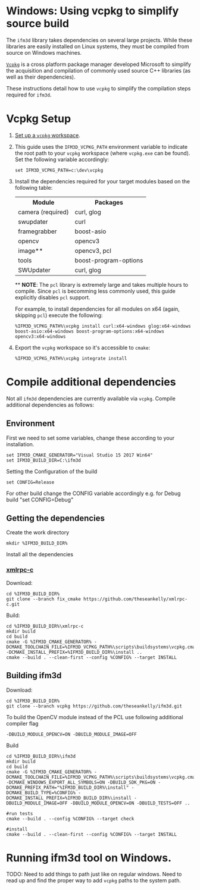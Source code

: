 # Windows: Using vcpkg to simplify source build

The `ifm3d` library takes dependencies on several large projects. While these
libraries are easily installed on Linux systems, they must be compiled from
source on Windows machines.

[`Vcpkg`](https://github.com/microsoft/vcpkg) is a cross platform package
manager developed Microsoft to simplify the acquisition and compilation of
commonly used source C++ libraries (as well as their dependencies).

These instructions detail how to use `vcpkg` to simplify the compilation steps
required for `ifm3d`.

# Vcpkg Setup

1. [Set up a `vcpkg` workspace](https://github.com/microsoft/vcpkg/blob/master/README.md).
2. This guide uses the `IFM3D_VCPKG_PATH` environment variable to indicate the
root path to your `vcpkg` workspace (where `vcpkg.exe` can be found). Set the
following variable accordingly:
    ```
    set IFM3D_VCPKG_PATH=c:\dev\vcpkg
    ```
2. Install the dependencies required for your target modules based on the
following table:

    <table>
      <tr>
        <th>Module</th>
        <th>Packages</th>
      </tr>
      <tr>
        <td>camera (required)</td>
        <td>curl, glog</td>
      </tr>
      <tr>
        <td>swupdater</td>
        <td>curl</td>
      </tr>
      <tr>
        <td>framegrabber</td>
        <td>boost-asio</td>
      </tr>
      <tr>
        <td>opencv</td>
        <td>opencv3</td>
      </tr>
      <tr>
        <td>image**</td>
        <td>opencv3, pcl</td>
      </tr>
      <tr>
        <td>tools</td>
        <td>boost-program-options</td>
      </tr>
      <tr>
        <td>SWUpdater</td>
        <td>curl, glog</td>
      </tr>
     </table>

    ** **NOTE**: The `pcl` library is extremely large and takes multiple hours to
    compile. Since `pcl` is becomming less commonly used, this guide explicitly
    disables `pcl` support.

    For example, to install dependencies for all modules on x64 (again,
    skipping `pcl`) execute the following:

    ```
    %IFM3D_VCPKG_PATH%\vcpkg install curl:x64-windows glog:x64-windows boost-asio:x64-windows boost-program-options:x64-windows opencv3:x64-windows
    ```

3. Export the `vcpkg` workspace so it's accessible to `cmake`:
    ```
    %IFM3D_VCPKG_PATH%\vcpkg integrate install
    ```

# Compile additional dependencies

Not all `ifm3d` dependencies are currently available via `vcpkg`. Compile
additional dependencies as follows:

## Environment

First we need to set some variables, change these according to your installation.
```
set IFM3D_CMAKE_GENERATOR="Visual Studio 15 2017 Win64"
set IFM3D_BUILD_DIR=C:\ifm3d
```

Setting the Configuration of the build
```
set CONFIG=Release
```
For other build change the CONFIG variable accordingly e.g. for Debug build
"set CONFIG=Debug"

## Getting the dependencies
Create the work directory
```
mkdir %IFM3D_BUILD_DIR%
```

Install all the dependencies

### [xmlrpc-c](http://xmlrpc-c.sourceforge.net/)
Download:
```
cd %IFM3D_BUILD_DIR%
git clone --branch fix_cmake https://github.com/theseankelly/xmlrpc-c.git
```

Build:
```
cd %IFM3D_BUILD_DIR%\xmlrpc-c
mkdir build
cd build
cmake -G %IFM3D_CMAKE_GENERATOR% -DCMAKE_TOOLCHAIN_FILE=%IFM3D_VCPKG_PATH%\scripts\buildsystems\vcpkg.cmake -DCMAKE_INSTALL_PREFIX=%IFM3D_BUILD_DIR%\install ..
cmake --build . --clean-first --config %CONFIG% --target INSTALL
```

## Building ifm3d
Download:
```
cd %IFM3D_BUILD_DIR%
git clone --branch vcpkg https://github.com/theseankelly/ifm3d.git
```
To build the OpenCV module instead of the PCL use following additional compiler flag
```
-DBUILD_MODULE_OPENCV=ON -DBUILD_MODULE_IMAGE=OFF
```
Build
```
cd %IFM3D_BUILD_DIR%\ifm3d
mkdir build
cd build
cmake -G %IFM3D_CMAKE_GENERATOR% -DCMAKE_TOOLCHAIN_FILE=%IFM3D_VCPKG_PATH%\scripts\buildsystems\vcpkg.cmake -DCMAKE_WINDOWS_EXPORT_ALL_SYMBOLS=ON -DBUILD_SDK_PKG=ON -DCMAKE_PREFIX_PATH="%IFM3D_BUILD_DIR%\install" -DCMAKE_BUILD_TYPE=%CONFIG% -DCMAKE_INSTALL_PREFIX=%IFM3D_BUILD_DIR%\install -DBUILD_MODULE_IMAGE=OFF -DBUILD_MODULE_OPENCV=ON -DBUILD_TESTS=OFF ..

#run tests
cmake --build . --config %CONFIG% --target check

#install
cmake --build . --clean-first --config %CONFIG% --target INSTALL
```

# Running ifm3d tool on Windows.

TODO: Need to add things to path just like on regular windows. Need to read up
and find the proper way to add `vcpkg` paths to the system path.

